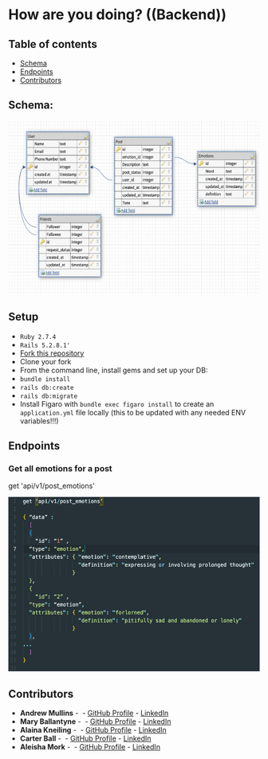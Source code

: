 # How are you doing? ((Backend))

## Table of contents

- [Schema](#Schema)
- [Endpoints](#endpoints)
- [Contributors](#contributors)

## Schema: 

<img src="./app/assets/images/schema.png" alt="The schema of the project includes 4 tables."  width="600" height="350" />


## Setup

- `Ruby 2.7.4`
- `Rails 5.2.8.1'`
- [Fork this repository](https://github.com/Alaina-Noel/How_Are_You_Doing_BE)
- Clone your fork
- From the command line, install gems and set up your DB:
- `bundle install`
- `rails db:create`
- `rails db:migrate`
- Install Figaro with `bundle exec figaro install` to create an `application.yml` file locally (this to be updated with any needed ENV variables!!!)

## Endpoints

### Get all emotions for a post
get 'api/v1/post_emotions'

<img src="./app/assets/images/post_emotions_endpoint.jpg" alt="This is what we expect to return when we query for a list of emotions for the post page" width="600" height="350" />

## Contributors
-   **Andrew Mullins** -  - [GitHub Profile](https://github.com/mullinsand) - [LinkedIn](https://www.linkedin.com/in/andrewmullins233)
-   **Mary Ballantyne** -  - [GitHub Profile](https://github.com/mballantyne3) - [LinkedIn](https://www.linkedin.com/in/mary-ballantyne-2712241b2)
-   **Alaina Kneiling** -  - [GitHub Profile](https://github.com/alaina-noel) - [LinkedIn](https://www.linkedin.com/in/alaina-noel/)
-   **Carter Ball** -  - [GitHub Profile](https://github.com/cballrun) - [LinkedIn](https://www.linkedin.com/in/carter-ball-01b669160/)
-   **Aleisha Mork** -  - [GitHub Profile](https://github.com/aleish-m) - [LinkedIn](https://www.linkedin.com/in/aleisha-mork/) 
